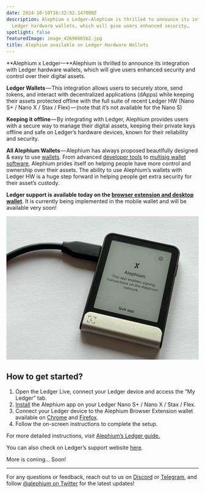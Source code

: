 ```yaml
---
date: 2024-10-10T16:32:52.147000Z
description: Alephium x Ledger—Alephium is thrilled to announce its integration with
  Ledger hardware wallets, which will give users enhanced security…
spotlight: false
featuredImage: image_42696665b2.jpg
title: Alephium available on Ledger Hardware Wallets
---
```


**Alephium x Ledger—**Alephium is thrilled to announce its integration with Ledger hardware wallets, which will give users enhanced security and control over their digital assets.

**Ledger Wallets** — This integration allows users to securely store, send tokens, and interact with decentralized applications (dApps) while keeping their assets protected offline with the full suite of recent Ledger HW (Nano S+ / Nano X / Stax / Flex) — (note that it’s not available for the Nano S)

**Keeping it offline** — By integrating with Ledger, Alephium provides users with a secure way to manage their digital assets, keeping their private keys offline and safe on Ledger’s hardware devices, known for their reliability and security.

**All Alephium Wallets** — Alephium has always proposed beautifully designed & easy to use [wallets](/wallets). From advanced [developer tools](https://docs.alephium.org/sdk/getting-started) to [multisig wallet software](https://alephium.github.io/alephium-toolkit/#/), Alephium prides itself on helping people have more control and ownership over their assets. The ability to use Alephium’s wallets with Ledger HW is a huge step forward in helping people get extra security for their asset’s custody.

**Ledger support is available today on the [browser extension and desktop wallet](/wallets)**. It is currently being implemented in the mobile wallet and will be available very soon!

![](image_f965b63d0b.jpg)

## **How to get started?**

1.  Open the Ledger Live, connect your Ledger device and access the “My Ledger” tab.
2.  [Install](https://support.ledger.com/article/Alephium-ALPH) the Alephium app on your Ledger Nano S+ / Nano X / Stax / Flex.
3.  Connect your Ledger device to the Alephium Browser Extension wallet available on [Chrome](https://chromewebstore.google.com/detail/alephium-extension-wallet/gdokollfhmnbfckbobkdbakhilldkhcj) and [Firefox](https://addons.mozilla.org/en-US/firefox/addon/alephiumextensionwallet/).
4.  Follow the on-screen instructions to complete the setup.

For more detailed instructions, visit [Alephium’s Ledger guide.](https://docs.alephium.org/wallet/ledger/)

You can also check on Ledger’s support website [here](https://support.ledger.com/article/Alephium-ALPH).

More is coming… Soon!

---

For any questions or feedback, reach out to us on [Discord](/discord) or [Telegram](https://t.me/alephiumgroup), and follow [@alephium on Twitter](https://x.com/alephium) for the latest updates!
